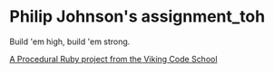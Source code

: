 Philip Johnson's assignment_toh
==============

Build 'em high, build 'em strong.

[A Procedural Ruby project from the Viking Code School](http://www.vikingcodeschool.com)

